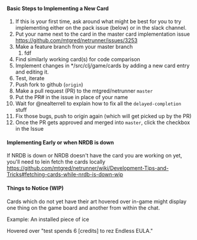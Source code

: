 
#### Basic Steps to Implementing a New Card
1. If this is your first time, ask around what might be best for you to try implementing either on the pack issue (below) or in the slack channel.
1. Put your name next to the card in the master card implementation issue https://github.com/mtgred/netrunner/issues/3253
1. Make a feature branch from your master branch
     1. fdf
1. Find similarly working card(s) for code comparison
1. Implement changes in */src/clj/game/cards by adding a new card entry and editing it.
1. Test, iterate
1. Push fork to github (`origin`)
1. Make a pull request (PR) to the mtgred/netrunner `master`
1. Put the PR# in the issue in place of your name
1. Wait for @nealterrell to explain how to fix all the `delayed-completion` stuff
1. Fix those bugs, push to origin again (which will get picked up by the PR)
1. Once the PR gets approved and merged into `master`, click the checkbox in the Issue

#### Implementing Early or when NRDB is down
If NRDB is down or NRDB doesn't have the card you are working on yet, you'll need to lein fetch the cards locally https://github.com/mtgred/netrunner/wiki/Development-Tips-and-Tricks#fetching-cards-while-nrdb-is-down-wip

#### Things to Notice (WIP)
Cards which do not yet have their art hovered over in-game might display one thing on the game board and another from within the chat.

Example:
An installed piece of ice

Hovered over "test spends 6 [credits] to rez Endless EULA."
